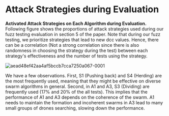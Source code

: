 
# Attack Strategies during Evaluation

**Activated Attack Strategies on Each Algorithm during Evaluation.**
Following figure shows the proportions of attack strategies used during our fuzz testing evaluation in section 5 of the paper. Note that during our fuzz testing, we prioritize strategies that lead to new dcc values. Hence, there can be a correlation (Not a strong correlation since there is also randomness in choosing the strategy during the test) between each strategy's effectiveness and the number of tests using the strategy.


![aead48ef42aa4af5bccb7cca7250a067-0001](https://user-images.githubusercontent.com/82484800/129995258-e57d6c16-cf90-4746-85d4-016c66db7beb.jpg)



We have a few observations. First, S1 (Pushing back) and S4 (Herding) are the most frequently used, meaning that they might be effective on diverse swarm algorithms in general. Second, in A1 and A3, S3 (Dividing) are frequently used (17\% and 20\% of the all tests). This implies that the performance of A1 and A3 depends on the coherence of the swarm. A1 needs to maintain the formation and incoherent swarms in A3 lead to many small groups of drones searching, slowing down the performance.
